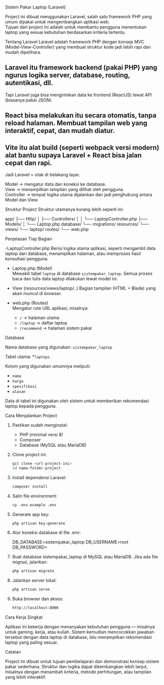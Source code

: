 Sistem Pakar Laptop (Laravel)

Project ini dibuat menggunakan Laravel, salah satu framework PHP yang umum dipakai untuk mengembangkan aplikasi web.  
Tujuan dari project ini adalah untuk membantu pengguna menentukan laptop yang sesuai kebutuhan berdasarkan kriteria tertentu.


Tentang Laravel
Laravel adalah framework PHP dengan konsep MVC (Model-View-Controller) yang membuat struktur kode jadi lebih rapi dan mudah dipelihara.
## Laravel itu framework backend (pakai PHP) yang ngurus logika server, database, routing, autentikasi, dll.
Tapi Laravel juga bisa mengirimkan data ke frontend (ReactJS) lewat API (biasanya pakai JSON).

## React bisa melakukan itu secara otomatis, tanpa reload halaman. Membuat tampilan web yang interaktif, cepat, dan mudah diatur.

## Vite itu alat build (seperti webpack versi modern) alat bantu supaya Laravel + React bisa jalan cepat dan rapi.
Jadi Laravel = otak di belakang layar.

Model → mengatur data dan koneksi ke database.  
View → menampilkan tampilan yang dilihat oleh pengguna.  
Controller → tempat logika utama dijalankan dan jadi penghubung antara Model dan View.

Struktur Project
Struktur utamanya kurang lebih seperti ini:

app/
├── Http/
│ ├── Controllers/
│ │ └── LaptopController.php
├── Models/
│ └── Laptop.php
database/
└── migrations/
resources/
└── views/
└── laptop/
routes/
└── web.php



 Penjelasan Tiap Bagian

-LaptopController.php
  Berisi logika utama aplikasi, seperti mengambil data laptop dari database, menampilkan halaman, atau memproses hasil konsultasi pengguna.

- Laptop.php (Model)  
  Mewakili tabel `laptop` di database `sistempakar_laptop`. Semua proses baca dan tulis data laptop dilakukan lewat model ini.

- View (resources/views/laptop/..) 
  Bagian tampilan (HTML + Blade) yang akan muncul di browser.

- web.php (Routes)  
  Mengatur rute URL aplikasi, misalnya:
  - `/` → halaman utama  
  - `/laptop` → daftar laptop  
  - `/recommend` → halaman sistem pakar



Database

Nama database yang digunakan: `sistempakar_laptop`

Tabel utama: *`laptops`

Kolom yang digunakan umumnya meliputi:
- `nama`  
- `harga`  
- `spesifikasi`  
- `alasan`

Data di tabel ini digunakan oleh sistem untuk memberikan rekomendasi laptop kepada pengguna.



Cara Menjalankan Project

1. Pastikan sudah menginstal:
   - PHP (minimal versi 8)
   - Composer
   - Database (MySQL atau MariaDB)
2. Clone project ini:
   ```bash
   git clone <url-project-ini>
   cd nama-folder-project
3. Install dependensi Laravel:
   ```bash
   composer install
4. Salin file environment:
   ```bash
   cp .env.example .env
5. Generate app key:
   ```bash
   php artisan key:generate
6. Atur koneksi database di file .env:
  
   DB_DATABASE=sistempakar_laptop
   DB_USERNAME=root
   DB_PASSWORD=
7. Buat database sistempakar_laptop di MySQL atau MariaDB.
Jika ada file migrasi, jalankan:
   ```bash
   php artisan migrate
8. Jalankan server lokal:
   ```bash
   php artisan serve
9. Buka browser dan akses:
   ```bash
   http://localhost:8000
   ```

Cara Kerja Singkat

Aplikasi ini bekerja dengan menanyakan kebutuhan pengguna — misalnya untuk gaming, kerja, atau kuliah.
Sistem kemudian mencocokkan jawaban tersebut dengan data laptop di database, lalu menampilkan rekomendasi laptop yang paling sesuai.

Catatan

Project ini dibuat untuk tujuan pembelajaran dan demonstrasi konsep sistem pakar sederhana.
Struktur dan logika dapat dikembangkan lebih lanjut, misalnya dengan menambah kriteria, metode perhitungan, atau tampilan yang lebih interaktif.
